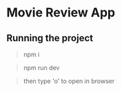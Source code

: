 # Movie Review App

## Running the project

> npm i

> npm run dev

> then type 'o' to open in browser
